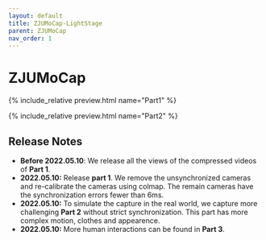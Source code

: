 ```yaml
---
layout: default
title: ZJUMoCap-LightStage
parent: ZJUMoCap
nav_order: 1
---
```


# ZJUMoCap
{% include_relative preview.html name="Part1" %}

{% include_relative preview.html name="Part2" %}

## Release Notes

- **Before 2022.05.10**: We release all the views of the compressed videos of **Part 1**.
- **2022.05.10:** Release **part 1**. We remove the unsynchronized cameras and re-calibrate the cameras using colmap. The remain cameras have the synchronization errors fewer than 6ms.
- **2022.05.10:** To simulate the capture in the real world, we capture more challenging **Part 2** without strict synchronization. This part has more complex motion, clothes and appearence.
- **2022.05.10:** More human interactions can be found in **Part 3**.